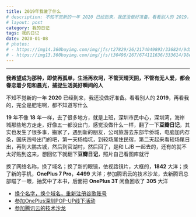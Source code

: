 ```yaml
---
title: 2019年我做了什么
# description: 不知不觉新的一年 2020 已经到来，我还没做好准备。看看别人的 2019，再看我的，完全是肥宅啊，都不知道写什么
# layout: post
category: 我的日记
tags: 我的日记
date: 2020-01-08
# photos:
# - https://img14.360buyimg.com/img/jfs/t27829/26/2174049893/336824/9d57f46d/5bfa9ec3N22018d8f.jpg
# - https://img13.360buyimg.com/img/jfs/t30496/267/674111636/333614/98e234a9/5bfaa962N2e1df0f5.jpg
---
```


<div id="aplayer-2019"></div>

<style>#aplayer-2019{max-width:666px;}</style>
<script>$(function(){$.ajax({url:"https://api.i-meto.com/meting/api?server=netease&type=song&id=1365393542",success:function(e){var a=new APlayer({element:document.getElementById("aplayer-2019"),showlrc:3,theme:"#000080",music:e[0]});window.aplayers||(window.aplayers=[]),window.aplayers.push(a)}})})</script>

---

<p><b>我希望成为那种，即使再孤单，生活再坎坷，不管天晴天阴，不管有无人爱，都会眷恋着夕阳和晨光，捕捉生活美好瞬间的人</b></p>

不知不觉新的一年 **2020** 已经到来，我还没做好准备。看看别人的 **2019**，再看我的，完全是肥宅啊，都不知道写什么

**19** 年不像 **18** 年一样，去了很多地方，就是上班，深圳市民中心，深圳湾，海岸城那些地方走走，好像五一都没出门，感觉没做什么一样，翻了一下**豆瓣日记**，其实也发生了很多事，搬家了，遇到新的朋友，公司旅游去东部华侨城，电脑加内存条，国庆四号出门的吧，第一天杨梅坑，到较场尾住民宿，第二天起来看较场尾日出，再到大鹏古城，然后到官湖村，然后回了，是和 LJB 一起去的，还有的就不太好贴到这来，想回忆下就翻下**豆瓣日记**，照片自己看图库就行

换了网络名称，换了域名；换了新的眼镜，依视路镜片，大框的，**1842** 大洋；换了新的手机，**OnePlus 7 Pro**，**4499** 大洋；参加腾讯云的技术沙龙，去新腾讯总部瞄了一眼，抽奖中了本书，后面把 **OnePlus 3T** 闲鱼回收了 **305** 大洋

* [换个名字，换个域名，重新注册谷歌账号](https://blog.dolyw.com/2019/05/11/2019-05-11-Toggle-Domain-Name/)
* [参加OnePlus深圳POP-UP线下活动](https://blog.dolyw.com/2019/05/18/2019-05-18-OnePlus/)
* [参加腾讯云的技术沙龙](https://blog.dolyw.com/2019/05/26/2019-05-26-Tencent/)







